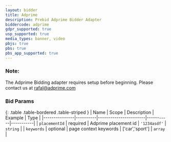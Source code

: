 ```yaml
---
layout: bidder
title: Adprime
description: Prebid Adprime Bidder Adapter
biddercode: adprime
gdpr_supported: true
usp_supported: true
media_types: banner, video
pbjs: true
pbs: true
pbs_app_supported: true
---
```


### Note:

The Adprime Bidding adapter requires setup before beginning. Please contact us at rafal@adprime.com

### Bid Params

{: .table .table-bordered .table-striped }
| Name          | Scope    | Description           | Example   | Type      |
|---------------|----------|-----------------------|-----------|-----------|
| `placementId`      | required | Adprime placement id         | `'1234asdf'`    | `string` |
| `keywords`    | optional | page context keywords | ['car','sport'] | `array` |

